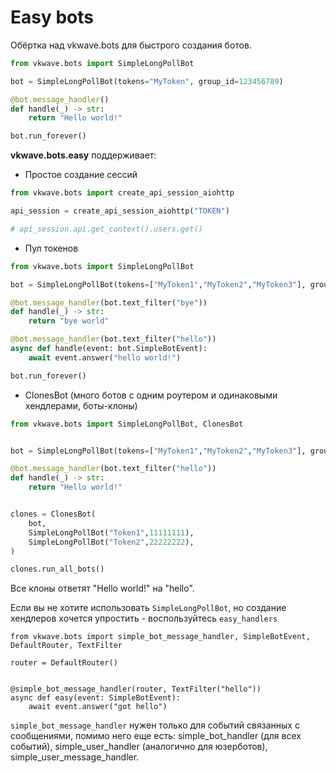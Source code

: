 # Easy bots

Обёртка над vkwave.bots для быстрого создания ботов.

```python
from vkwave.bots import SimpleLongPollBot

bot = SimpleLongPollBot(tokens="MyToken", group_id=123456789)

@bot.message_handler()
def handle(_) -> str:
    return "Hello world!"

bot.run_forever()
```

**vkwave.bots.easy** поддерживает:

- Простое создание сессий


```python
from vkwave.bots import create_api_session_aiohttp

api_session = create_api_session_aiohttp("TOKEN")

# api_session.api.get_context().users.get()
```


 - Пул токенов

```python
from vkwave.bots import SimpleLongPollBot

bot = SimpleLongPollBot(tokens=["MyToken1","MyToken2","MyToken3"], group_id=123456789)

@bot.message_handler(bot.text_filter("bye"))
def handle(_) -> str:
    return "bye world"

@bot.message_handler(bot.text_filter("hello"))
async def handle(event: bot.SimpleBotEvent):
    await event.answer("hello world!")

bot.run_forever()
```

- ClonesBot (много ботов с одним роутером и одинаковыми хендлерами, боты-клоны)

```python
from vkwave.bots import SimpleLongPollBot, ClonesBot


bot = SimpleLongPollBot(tokens=["MyToken1","MyToken2","MyToken3"], group_id=123456789)

@bot.message_handler(bot.text_filter("hello"))
def handle(_) -> str:
    return "Hello world!"


clones = ClonesBot(
    bot,
    SimpleLongPollBot("Token1",11111111),
    SimpleLongPollBot("Token2",22222222),
)

clones.run_all_bots()

```

Все клоны ответят "Hello world!" на "hello".

Если вы не хотите использовать `SimpleLongPollBot`, но создание хендлеров хочется упростить - воспользуйтесь `easy_handlers`

```python3
from vkwave.bots import simple_bot_message_handler, SimpleBotEvent, DefaultRouter, TextFilter

router = DefaultRouter()


@simple_bot_message_handler(router, TextFilter("hello"))
async def easy(event: SimpleBotEvent):
    await event.answer("got hello")

```

`simple_bot_message_handler` нужен только для событий связанных с сообщениями, помимо него еще есть:
 simple_bot_handler (для всех событий), simple_user_handler (аналогично для юзерботов), simple_user_message_handler.
    

